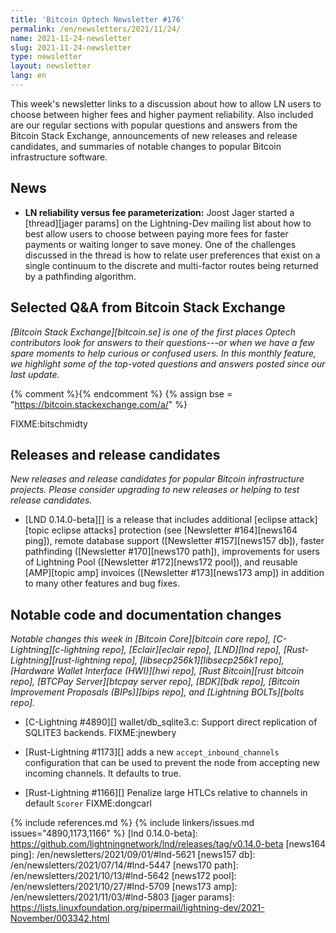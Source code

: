 ```yaml
---
title: 'Bitcoin Optech Newsletter #176'
permalink: /en/newsletters/2021/11/24/
name: 2021-11-24-newsletter
slug: 2021-11-24-newsletter
type: newsletter
layout: newsletter
lang: en
---
```

This week's newsletter links to a discussion about how to allow LN users
to choose between higher fees and higher payment reliability.  Also
included are our regular sections with popular questions and answers from
the Bitcoin Stack Exchange, announcements of new releases and release
candidates, and summaries of notable changes to popular Bitcoin
infrastructure software.

## News

- **LN reliability versus fee parameterization:** Joost Jager started a
  [thread][jager params] on the Lightning-Dev mailing list about how to
  best allow users to choose between paying more fees for faster
  payments or waiting longer to save money.  One of the challenges
  discussed in the thread is how to relate user preferences that exist
  on a single continuum to the discrete and multi-factor routes being
  returned by a pathfinding algorithm.

## Selected Q&A from Bitcoin Stack Exchange

*[Bitcoin Stack Exchange][bitcoin.se] is one of the first places Optech
contributors look for answers to their questions---or when we have a
few spare moments to help curious or confused users.  In
this monthly feature, we highlight some of the top-voted questions and
answers posted since our last update.*

{% comment %}<!-- https://bitcoin.stackexchange.com/search?tab=votes&q=created%3a1m..%20is%3aanswer -->{% endcomment %}
{% assign bse = "https://bitcoin.stackexchange.com/a/" %}

FIXME:bitschmidty

## Releases and release candidates

*New releases and release candidates for popular Bitcoin infrastructure
projects.  Please consider upgrading to new releases or helping to test
release candidates.*

- [LND 0.14.0-beta][] is a release that includes additional [eclipse
  attack][topic eclipse attacks] protection (see [Newsletter
  #164][news164 ping]), remote database support ([Newsletter
  #157][news157 db]), faster pathfinding ([Newsletter #170][news170
  path]), improvements for users of Lightning Pool ([Newsletter
  #172][news172 pool]), and reusable [AMP][topic amp] invoices
  ([Newsletter #173][news173 amp]) in addition to many other features
  and bug fixes.

## Notable code and documentation changes

*Notable changes this week in [Bitcoin Core][bitcoin core repo],
[C-Lightning][c-lightning repo], [Eclair][eclair repo], [LND][lnd repo],
[Rust-Lightning][rust-lightning repo], [libsecp256k1][libsecp256k1
repo], [Hardware Wallet Interface (HWI)][hwi repo],
[Rust Bitcoin][rust bitcoin repo], [BTCPay Server][btcpay server repo],
[BDK][bdk repo], [Bitcoin Improvement Proposals (BIPs)][bips repo], and
[Lightning BOLTs][bolts repo].*

- [C-Lightning #4890][] wallet/db_sqlite3.c: Support direct replication of SQLITE3 backends. FIXME:jnewbery

- [Rust-Lightning #1173][] adds a new `accept_inbound_channels`
  configuration that can be used to prevent the node from accepting new
  incoming channels.  It defaults to true.

- [Rust-Lightning #1166][] Penalize large HTLCs relative to channels in default `Scorer` FIXME:dongcarl

{% include references.md %}
{% include linkers/issues.md issues="4890,1173,1166" %}
[lnd 0.14.0-beta]: https://github.com/lightningnetwork/lnd/releases/tag/v0.14.0-beta
[news164 ping]: /en/newsletters/2021/09/01/#lnd-5621
[news157 db]: /en/newsletters/2021/07/14/#lnd-5447
[news170 path]: /en/newsletters/2021/10/13/#lnd-5642
[news172 pool]: /en/newsletters/2021/10/27/#lnd-5709
[news173 amp]: /en/newsletters/2021/11/03/#lnd-5803
[jager params]: https://lists.linuxfoundation.org/pipermail/lightning-dev/2021-November/003342.html
